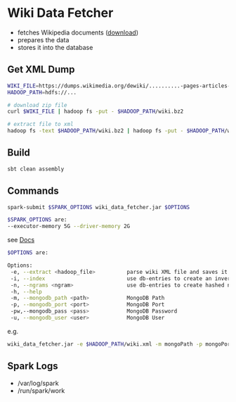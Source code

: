 # Wiki Data Fetcher

* fetches Wikipedia documents ([download](https://dumps.wikimedia.org/dewiki/))
* prepares the data
* stores it into the database

## Get XML Dump
```bash
WIKI_FILE=https://dumps.wikimedia.org/dewiki/..........-pages-articles-multistream.xml.bz2
HADOOP_PATH=hdfs://...

# download zip file 
curl $WIKI_FILE | hadoop fs -put - $HADOOP_PATH/wiki.bz2 

# extract file to xml
hadoop fs -text $HADOOP_PATH/wiki.bz2 | hadoop fs -put - $HADOOP_PATH/wiki.xml
```

## Build
```bash
sbt clean assembly
```

## Commands
```bash
spark-submit $SPARK_OPTIONS wiki_data_fetcher.jar $OPTIONS   
```
```bash
$SPARK_OPTIONS are:
--executor-memory 5G --driver-memory 2G
```
see [Docs](https://spark.apache.org/docs/latest/submitting-applications.html)

```bash
$OPTIONS are: 

Options:
 -e, --extract <hadoop_file>          parse wiki XML file and saves it 
 -i, --index                          use db-entries to create an inverse index 
 -n, --ngrams <ngram>                 use db-entries to create hashed n-grams of a given size 
 -h, --help
 -m, --mongodb_path <path>            MongoDB Path
 -p, --mongodb_port <port>            MongoDB Port
 -pw,--mongodb_pass <pass>            MongoDB Password
 -u, --mongodb_user <user>            MongoDB User
```
e.g.
```bash
wiki_data_fetcher.jar -e $HADOOP_PATH/wiki.xml -m mongoPath -p mongoPort -u mongoUser -pw mongoPassword
```

## Spark Logs

* /var/log/spark
* /run/spark/work